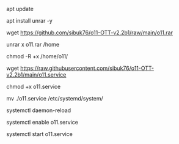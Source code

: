 apt update

apt install unrar -y

wget https://github.com/sibuk76/o11-OTT-v2.2b1/raw/main/o11.rar

unrar x o11.rar /home

chmod -R +x /home/o11/

wget https://raw.githubusercontent.com/sibuk76/o11-OTT-v2.2b1/main/o11.service

chmod +x o11.service

mv ./o11.service /etc/systemd/system/

systemctl daemon-reload

systemctl enable o11.service

systemctl start o11.service





